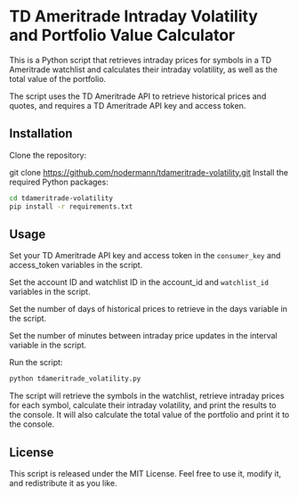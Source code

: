 # TD Ameritrade Intraday Volatility and Portfolio Value Calculator
This is a Python script that retrieves intraday prices for symbols in a TD Ameritrade watchlist and calculates their intraday volatility, as well as the total value of the portfolio.

The script uses the TD Ameritrade API to retrieve historical prices and quotes, and requires a TD Ameritrade API key and access token.

## Installation
Clone the repository:

git clone https://github.com/nodermann/tdameritrade-volatility.git
Install the required Python packages:

```bash
cd tdameritrade-volatility
pip install -r requirements.txt
```

## Usage
Set your TD Ameritrade API key and access token in the `consumer_key` and access_token variables in the script.

Set the account ID and watchlist ID in the account_id and `watchlist_id` variables in the script.

Set the number of days of historical prices to retrieve in the days variable in the script.

Set the number of minutes between intraday price updates in the interval variable in the script.

Run the script:

```bash
python tdameritrade_volatility.py
```

The script will retrieve the symbols in the watchlist, retrieve intraday prices for each symbol, calculate their intraday volatility, and print the results to the console. It will also calculate the total value of the portfolio and print it to the console.

## License
This script is released under the MIT License. Feel free to use it, modify it, and redistribute it as you like.
